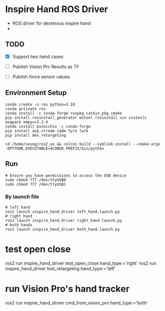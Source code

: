 # Inspire Hand ROS Driver

- ROS driver for dexterous inspire hand
- 

## TODO

- [x] Support two hand cases
- [ ] Publish Vision Pro Results as TF
- [ ] Publish force sensor values


## Environment Setup

```
conda create -n ros python=3.10
conda activate ros
conda install -c conda-forge rospkg catkin_pkg cmake
pip install rosinstall_generator wstool rosinstall six vcstools msgpack empy==3.3.4
conda install pinocchio -c conda-forge
pip install avp_stream tqdm tyro lark
pip install dex_retargeting

cd /home/seung/ros2_ws && colcon build --symlink-install --cmake-args -DPYTHON_EXECUTABLE=$CONDA_PREFIX/bin/python
```

## Run

```
# Ensure you have permissions to access the USB device
sudo chmod 777 /dev/ttyUSB0
sudo chmod 777 /dev/ttyUSB1
```

### By launch file
```
# left hand
ros2 launch inspire_hand_driver left_hand.launch.py
# right hand
ros2 launch inspire_hand_driver right_hand.launch.py
# both hands
ros2 launch inspire_hand_driver both_hand.launch.py
```


# test open close
ros2 run inspire_hand_driver test_open_close hand_type:='right'
ros2 run inspire_hand_driver test_retargeting hand_type:='left'


# run Vision Pro's hand tracker
ros2 run inspire_hand_driver cmd_from_vision_pro hand_type:='both'

```